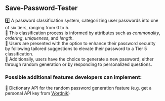 ## Save-Password-Tester

6️⃣ A password classification system, categorizing user passwords into one of six tiers, ranging from 0 to 5.     
🧐 This classification process is informed by attributes such as _commonality_, _ordering_, _uniqueness_, and _length_.     
💪 Users are presented with the option to enhance their password security by following tailored suggestions to elevate their password to a Tier 5 classification.     
🎲 Additionally, users have the choice to generate a new password, either through random generation or by responding to personalized questions.    
    

### Possible additional features developers can implement:  </br>
📒 Dictionary API for the random password generation feature (e.g. get a personal API key from [Wordnik](https://developer.wordnik.com/)) </br>
